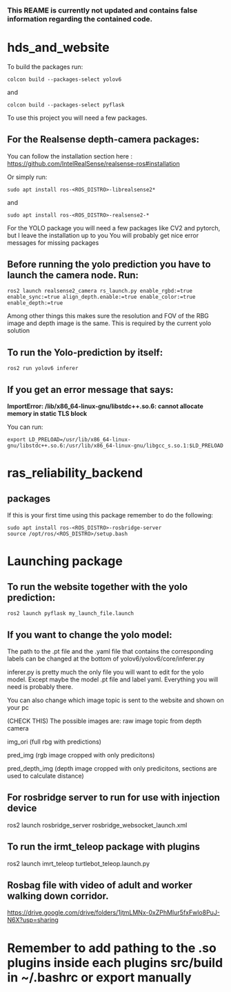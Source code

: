 
### This REAME is currently not updated and contains false information regarding the contained code.


# hds_and_website

To build the packages run:
```
colcon build --packages-select yolov6
```
and
```
colcon build --packages-select pyflask
```
To use this project you will need a few packages.

## For the Realsense depth-camera packages:

You can follow the installation section here : https://github.com/IntelRealSense/realsense-ros#installation

Or simply run:
```
sudo apt install ros-<ROS_DISTRO>-librealsense2*
```
and
```
sudo apt install ros-<ROS_DISTRO>-realsense2-*
```

For the YOLO package you will need a few packages like CV2 and pytorch, but I leave the installation up to you
You will probably get nice error messages for missing packages

## Before running the yolo prediction you have to launch the camera node. Run:
```
ros2 launch realsense2_camera rs_launch.py enable_rgbd:=true enable_sync:=true align_depth.enable:=true enable_color:=true enable_depth:=true 
```

Among other things this makes sure the resolution and FOV of the RBG image and depth image is the same. This is required by the current yolo solution

## To run the Yolo-prediction by itself:
```
ros2 run yolov6 inferer
```

## If you get an error message that says:
**ImportError: /lib/x86_64-linux-gnu/libstdc++.so.6: cannot allocate memory in static TLS block**

You can run:
```
export LD_PRELOAD=/usr/lib/x86_64-linux-gnu/libstdc++.so.6:/usr/lib/x86_64-linux-gnu/libgcc_s.so.1:$LD_PRELOAD
```

# ras_reliability_backend

## packages

If this is your first time using this package remember to do the following:
```
sudo apt install ros-<ROS_DISTRO>-rosbridge-server
source /opt/ros/<ROS_DISTRO>/setup.bash
```


# Launching package

## To run the website together with the yolo prediction:
```
ros2 launch pyflask my_launch_file.launch
```

## If you want to change the yolo model:

The path to the .pt file and the .yaml file that contains the corresponding labels can be changed at the bottom of yolov6/yolov6/core/inferer.py

inferer.py is pretty much the only file you will want to edit for the yolo model. Except maybe the model .pt file and label yaml. Everything you will need is probably there.

You can also change which image topic is sent to the website and shown on your pc

(CHECK THIS) The possible images are:
raw image topic from depth camera

img_ori (full rbg with predictions)

pred_img (rgb image cropped with only predicitons)

pred_depth_img (depth image cropped with only predicitons, sections are used to calculate distance)



## For rosbridge server to run for use with injection device
ros2 launch rosbridge_server rosbridge_websocket_launch.xml

## To run the irmt_teleop package with plugins
ros2 launch imrt_teleop turtlebot_teleop.launch.py 

## Rosbag file with video of adult and worker walking down corridor.
https://drive.google.com/drive/folders/1jtmLMNx-0xZPhMIur5fxFwlo8PuJ-N6X?usp=sharing


# Remember to add pathing to the .so plugins inside each plugins src/build in ~/.bashrc or export manually
